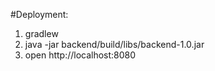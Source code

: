 #Deployment:
1. gradlew
2. java -jar backend/build/libs/backend-1.0.jar
3. open http://localhost:8080